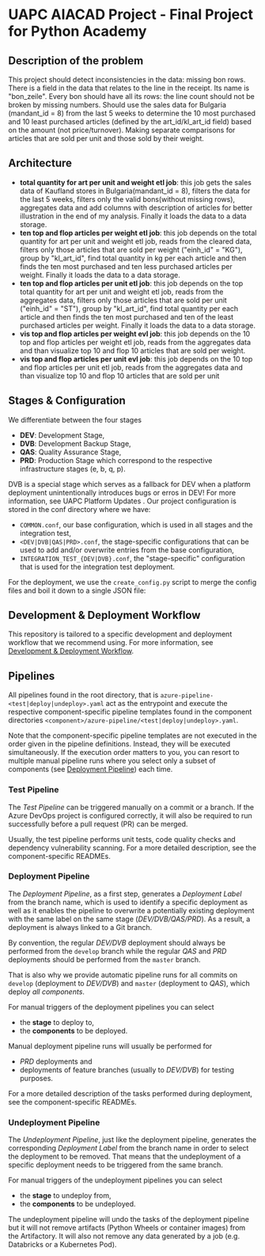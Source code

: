 # UAPC AIACAD Project - Final Project for Python Academy
## Description of the problem
This project should detect inconsistencies in the data: missing bon rows. There is a field in the data that relates to the line in the receipt. Its name is "bon_zeile".
Every bon should have all its rows: the line count should not be broken by missing numbers. Should use the sales data for Bulgaria (mandant_id = 8) from the last 5 weeks to determine the 10 most purchased and 10 least purchased articles (defined by the art_id/kl_art_id field) based on the amount (not price/turnover). 
Making separate comparisons for articles that are sold per unit and those sold by their weight.

## Architecture
- **total quantity for art per unit and weight etl job**: this job gets the sales data of Kaufland stores in Bulgaria(mandant_id = 8), filters the data for the last 5 weeks, filters only the valid bons(without missing rows), aggregates data and add columns with description of articles for better illustration in the end of my analysis. Finally it loads the data to a data storage.
- **ten top and flop articles per weight etl job**: this job depends on the total quantity for art per unit and weight etl job, reads from the cleared data, filters only those articles that are sold per weight ("einh_id" = "KG"), group by "kl_art_id", find total quantity in kg per each article and then finds the ten most purchased and ten less purchased articles per weight. Finally it loads the data to a data storage.
- **ten top and flop articles per unit etl job**: this job depends on the top total quantity for art per unit and weight etl job, reads from the aggregates data, filters only those articles that are sold per unit ("einh_id" = "ST"), group by "kl_art_id", find total quantity per each article and then finds the ten most purchased and ten of the least purchased articles per weight. Finally it loads the data to a data storage. 
- **vis top and flop articles per weight evl job**: this job depends on the 10 top and flop articles per weight etl job, reads from the aggregates data and than visualize top 10 and flop 10 articles that are sold per weight. 
- **vis top and flop articles per unit evl job**: this job depends on the 10 top and flop articles per unit etl job, reads from the aggregates data and than visualize top 10 and flop 10 articles that are sold per unit

## Stages & Configuration
We differentiate between the four stages
- **DEV**: Development Stage,
- **DVB**: Development Backup Stage,
- **QAS**: Quality Assurance Stage,
- **PRD**: Production Stage
which correspond to the respective infrastructure stages (e, b, q, p).

DVB is a special stage which serves as a fallback for DEV when a platform deployment unintentionally introduces bugs or erros in DEV! For more information, see UAPC Platform Updates .
Our project configuration is stored in the conf directory where we have:

- `COMMON.conf`, our base configuration, which is used in all stages and the integration test,
- `<DEV|DVB|QAS|PRD>.conf`, the stage-specific configurations that can be used to add and/or overwrite entries from the base configuration,
- `INTEGRATION_TEST_{DEV|DVB}.conf`, the "stage-specific" configuration that is used for the integration test deployment.

For the deployment, we use the `create_config.py` script to merge the config files and boil it down to a single JSON file:

## Development & Deployment Workflow

This repository is tailored to a specific development and deployment workflow that we recommend using. For more information, see [Development & Deployment Workflow](https://confluence.schwarz/x/DixDCQ).

## Pipelines

All pipelines found in the root directory, that is `azure-pipeline-<test|deploy|undeploy>.yaml` act as the entrypoint and execute the respective component-specific pipeline templates found in the component directories `<component>/azure-pipeline/<test|deploy|undeploy>.yaml`.

Note that the component-specific pipeline templates are not executed in the order given in the pipeline definitions. Instead, they will be executed simultaneously. If the execution order matters to you, you can resort to multiple manual pipeline runs where you select only a subset of components (see [Deployment Pipeline](#deployment-pipeline)) each time.

### Test Pipeline

The *Test Pipeline* can be triggered manually on a commit or a branch. If the Azure DevOps project is configured correctly, it will also be required to run successfully before a pull request (PR) can be merged.

Usually, the test pipeline performs unit tests, code quality checks and dependency vulnerability scanning. For a more detailed description, see the component-specific READMEs.

### Deployment Pipeline

The *Deployment Pipeline*, as a first step, generates a *Deployment Label* from the branch name, which is used to identify a specific deployment as well as it enables the pipeline to overwrite a potentially existing deployment with the same label on the same stage (*DEV/DVB/QAS/PRD*). As a result, a deployment is always linked to a Git branch.

By convention, the regular *DEV/DVB* deployment should always be performed from the `develop` branch while the regular *QAS* and *PRD* deployments should be performed from the `master` branch.

That is also why we provide automatic pipeline runs for all commits on `develop` (deployment to *DEV/DVB*) and `master` (deployment to *QAS*), which deploy *all components*.

For manual triggers of the deployment pipelines you can select

- the **stage** to deploy to,
- the **components** to be deployed.

Manual deployment pipeline runs will usually be performed for

- *PRD* deployments and
- deployments of feature branches (usually to *DEV/DVB*) for testing purposes.

For a more detailed description of the tasks performed during deployment, see the component-specific READMEs.

### Undeployment Pipeline

The *Undeployment Pipeline*, just like the deployment pipeline, generates the corresponding *Deployment Label* from the branch name in order to select the deployment to be removed. That means that the undeployment of a specific deployment needs to be triggered from the same branch.

For manual triggers of the undeployment pipelines you can select

- the **stage** to undeploy from,
- the **components** to be undeployed.

The undeployment pipeline will undo the tasks of the deployment pipeline but it will not remove artifacts (Python Wheels or container images) from the Artifactory. It will also not remove any data generated by a job (e.g. Databricks or a Kubernetes Pod).
